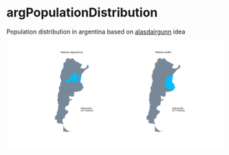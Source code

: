 # argPopulationDistribution
Population distribution in argentina based on [alasdairgunn](https://www.deviantart.com/alasdairgunn) idea

![Pop distribution](/mapa_final.png?raw=true "Pop distribution")
